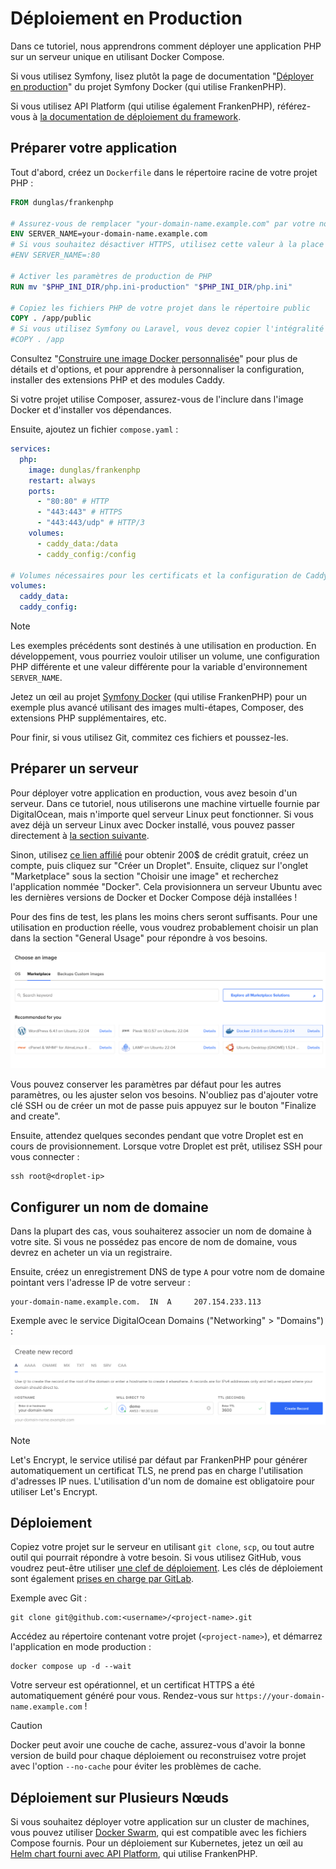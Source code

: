 # Déploiement en Production

Dans ce tutoriel, nous apprendrons comment déployer une application PHP sur un serveur unique en utilisant Docker Compose.

Si vous utilisez Symfony, lisez plutôt la page de documentation "[Déployer en production](https://github.com/dunglas/symfony-docker/blob/main/docs/production.md)" du projet Symfony Docker (qui utilise FrankenPHP).

Si vous utilisez API Platform (qui utilise également FrankenPHP), référez-vous à [la documentation de déploiement du framework](https://api-platform.com/docs/deployment/).

## Préparer votre application

Tout d'abord, créez un `Dockerfile` dans le répertoire racine de votre projet PHP :

```dockerfile
FROM dunglas/frankenphp

# Assurez-vous de remplacer "your-domain-name.example.com" par votre nom de domaine
ENV SERVER_NAME=your-domain-name.example.com
# Si vous souhaitez désactiver HTTPS, utilisez cette valeur à la place :
#ENV SERVER_NAME=:80

# Activer les paramètres de production de PHP
RUN mv "$PHP_INI_DIR/php.ini-production" "$PHP_INI_DIR/php.ini"

# Copiez les fichiers PHP de votre projet dans le répertoire public
COPY . /app/public
# Si vous utilisez Symfony ou Laravel, vous devez copier l'intégralité du projet à la place :
#COPY . /app
```

Consultez "[Construire une image Docker personnalisée](docker.md)" pour plus de détails et d'options,
et pour apprendre à personnaliser la configuration, installer des extensions PHP et des modules Caddy.

Si votre projet utilise Composer, assurez-vous de l'inclure dans l'image Docker et d'installer vos dépendances.

Ensuite, ajoutez un fichier `compose.yaml` :

```yaml
services:
  php:
    image: dunglas/frankenphp
    restart: always
    ports:
      - "80:80" # HTTP
      - "443:443" # HTTPS
      - "443:443/udp" # HTTP/3
    volumes:
      - caddy_data:/data
      - caddy_config:/config

# Volumes nécessaires pour les certificats et la configuration de Caddy
volumes:
  caddy_data:
  caddy_config:
```

> [!NOTE]
>
> Les exemples précédents sont destinés à une utilisation en production.
> En développement, vous pourriez vouloir utiliser un volume, une configuration PHP différente et une valeur différente pour la variable d'environnement `SERVER_NAME`.
>
> Jetez un œil au projet [Symfony Docker](https://github.com/dunglas/symfony-docker)
> (qui utilise FrankenPHP) pour un exemple plus avancé utilisant des images multi-étapes,
> Composer, des extensions PHP supplémentaires, etc.

Pour finir, si vous utilisez Git, commitez ces fichiers et poussez-les.

## Préparer un serveur

Pour déployer votre application en production, vous avez besoin d'un serveur.
Dans ce tutoriel, nous utiliserons une machine virtuelle fournie par DigitalOcean, mais n'importe quel serveur Linux peut fonctionner.
Si vous avez déjà un serveur Linux avec Docker installé, vous pouvez passer directement à [la section suivante](#configurer-un-nom-de-domaine).

Sinon, utilisez [ce lien affilié](https://m.do.co/c/5d8aabe3ab80) pour obtenir 200$ de crédit gratuit, créez un compte, puis cliquez sur "Créer un Droplet".
Ensuite, cliquez sur l'onglet "Marketplace" sous la section "Choisir une image" et recherchez l'application nommée "Docker".
Cela provisionnera un serveur Ubuntu avec les dernières versions de Docker et Docker Compose déjà installées !

Pour des fins de test, les plans les moins chers seront suffisants.
Pour une utilisation en production réelle, vous voudrez probablement choisir un plan dans la section "General Usage" pour répondre à vos besoins.

![Déployer FrankenPHP sur DigitalOcean avec Docker](../digitalocean-droplet.png)

Vous pouvez conserver les paramètres par défaut pour les autres paramètres, ou les ajuster selon vos besoins.
N'oubliez pas d'ajouter votre clé SSH ou de créer un mot de passe puis appuyez sur le bouton "Finalize and create".

Ensuite, attendez quelques secondes pendant que votre Droplet est en cours de provisionnement.
Lorsque votre Droplet est prêt, utilisez SSH pour vous connecter :

```console
ssh root@<droplet-ip>
```

## Configurer un nom de domaine

Dans la plupart des cas, vous souhaiterez associer un nom de domaine à votre site.
Si vous ne possédez pas encore de nom de domaine, vous devrez en acheter un via un registraire.

Ensuite, créez un enregistrement DNS de type `A` pour votre nom de domaine pointant vers l'adresse IP de votre serveur :

```dns
your-domain-name.example.com.  IN  A     207.154.233.113
```

Exemple avec le service DigitalOcean Domains ("Networking" > "Domains") :

![Configurer les DNS sur DigitalOcean](../digitalocean-dns.png)

> [!NOTE]
>
> Let's Encrypt, le service utilisé par défaut par FrankenPHP pour générer automatiquement un certificat TLS, ne prend pas en charge l'utilisation d'adresses IP nues. L'utilisation d'un nom de domaine est obligatoire pour utiliser Let's Encrypt.

## Déploiement

Copiez votre projet sur le serveur en utilisant `git clone`, `scp`, ou tout autre outil qui pourrait répondre à votre besoin.
Si vous utilisez GitHub, vous voudrez peut-être utiliser [une clef de déploiement](https://docs.github.com/en/free-pro-team@latest/developers/overview/managing-deploy-keys#deploy-keys).
Les clés de déploiement sont également [prises en charge par GitLab](https://docs.gitlab.com/ee/user/project/deploy_keys/).

Exemple avec Git :

```console
git clone git@github.com:<username>/<project-name>.git
```

Accédez au répertoire contenant votre projet (`<project-name>`), et démarrez l'application en mode production :

```console
docker compose up -d --wait
```

Votre serveur est opérationnel, et un certificat HTTPS a été automatiquement généré pour vous.
Rendez-vous sur `https://your-domain-name.example.com` !

> [!CAUTION]
>
> Docker peut avoir une couche de cache, assurez-vous d'avoir la bonne version de build pour chaque déploiement ou reconstruisez votre projet avec l'option `--no-cache` pour éviter les problèmes de cache.

## Déploiement sur Plusieurs Nœuds

Si vous souhaitez déployer votre application sur un cluster de machines, vous pouvez utiliser [Docker Swarm](https://docs.docker.com/engine/swarm/stack-deploy/), qui est compatible avec les fichiers Compose fournis.
Pour un déploiement sur Kubernetes, jetez un œil au [Helm chart fourni avec API Platform](https://api-platform.com/docs/deployment/kubernetes/), qui utilise FrankenPHP.
